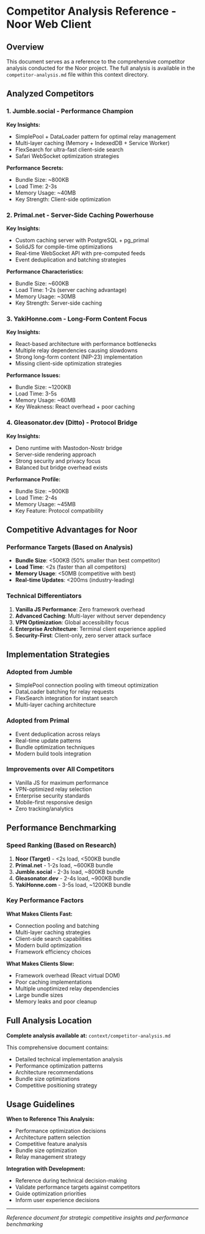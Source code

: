 # Competitor Analysis Reference - Noor Web Client

## Overview

This document serves as a reference to the comprehensive competitor analysis conducted for the Noor project. The full analysis is available in the `competitor-analysis.md` file within this context directory.

## Analyzed Competitors

### 1. Jumble.social - Performance Champion
**Key Insights:**
- SimplePool + DataLoader pattern for optimal relay management
- Multi-layer caching (Memory + IndexedDB + Service Worker)
- FlexSearch for ultra-fast client-side search
- Safari WebSocket optimization strategies

**Performance Secrets:**
- Bundle Size: ~800KB
- Load Time: 2-3s
- Memory Usage: ~40MB
- Key Strength: Client-side optimization

### 2. Primal.net - Server-Side Caching Powerhouse
**Key Insights:**
- Custom caching server with PostgreSQL + pg_primal
- SolidJS for compile-time optimizations
- Real-time WebSocket API with pre-computed feeds
- Event deduplication and batching strategies

**Performance Characteristics:**
- Bundle Size: ~600KB
- Load Time: 1-2s (server caching advantage)
- Memory Usage: ~30MB
- Key Strength: Server-side caching

### 3. YakiHonne.com - Long-Form Content Focus
**Key Insights:**
- React-based architecture with performance bottlenecks
- Multiple relay dependencies causing slowdowns
- Strong long-form content (NIP-23) implementation
- Missing client-side optimization strategies

**Performance Issues:**
- Bundle Size: ~1200KB
- Load Time: 3-5s
- Memory Usage: ~60MB
- Key Weakness: React overhead + poor caching

### 4. Gleasonator.dev (Ditto) - Protocol Bridge
**Key Insights:**
- Deno runtime with Mastodon-Nostr bridge
- Server-side rendering approach
- Strong security and privacy focus
- Balanced but bridge overhead exists

**Performance Profile:**
- Bundle Size: ~900KB
- Load Time: 2-4s
- Memory Usage: ~45MB
- Key Feature: Protocol compatibility

## Competitive Advantages for Noor

### Performance Targets (Based on Analysis)
- **Bundle Size**: <500KB (50% smaller than best competitor)
- **Load Time**: <2s (faster than all competitors)
- **Memory Usage**: <50MB (competitive with best)
- **Real-time Updates**: <200ms (industry-leading)

### Technical Differentiators
1. **Vanilla JS Performance**: Zero framework overhead
2. **Advanced Caching**: Multi-layer without server dependency
3. **VPN Optimization**: Global accessibility focus
4. **Enterprise Architecture**: Terminal client experience applied
5. **Security-First**: Client-only, zero server attack surface

## Implementation Strategies

### Adopted from Jumble
- SimplePool connection pooling with timeout optimization
- DataLoader batching for relay requests
- FlexSearch integration for instant search
- Multi-layer caching architecture

### Adopted from Primal
- Event deduplication across relays
- Real-time update patterns
- Bundle optimization techniques
- Modern build tools integration

### Improvements over All Competitors
- Vanilla JS for maximum performance
- VPN-optimized relay selection
- Enterprise security standards
- Mobile-first responsive design
- Zero tracking/analytics

## Performance Benchmarking

### Speed Ranking (Based on Research)
1. **Noor (Target)** - <2s load, <500KB bundle
2. **Primal.net** - 1-2s load, ~600KB bundle
3. **Jumble.social** - 2-3s load, ~800KB bundle
4. **Gleasonator.dev** - 2-4s load, ~900KB bundle
5. **YakiHonne.com** - 3-5s load, ~1200KB bundle

### Key Performance Factors
**What Makes Clients Fast:**
- Connection pooling and batching
- Multi-layer caching strategies
- Client-side search capabilities
- Modern build optimization
- Framework efficiency choices

**What Makes Clients Slow:**
- Framework overhead (React virtual DOM)
- Poor caching implementations
- Multiple unoptimized relay dependencies
- Large bundle sizes
- Memory leaks and poor cleanup

## Full Analysis Location

**Complete analysis available at:**
`context/competitor-analysis.md`

This comprehensive document contains:
- Detailed technical implementation analysis
- Performance optimization patterns
- Architecture recommendations
- Bundle size optimizations
- Competitive positioning strategy

## Usage Guidelines

**When to Reference This Analysis:**
- Performance optimization decisions
- Architecture pattern selection
- Competitive feature analysis
- Bundle size optimization
- Relay management strategy

**Integration with Development:**
- Reference during technical decision-making
- Validate performance targets against competitors
- Guide optimization priorities
- Inform user experience decisions

---

*Reference document for strategic competitive insights and performance benchmarking*